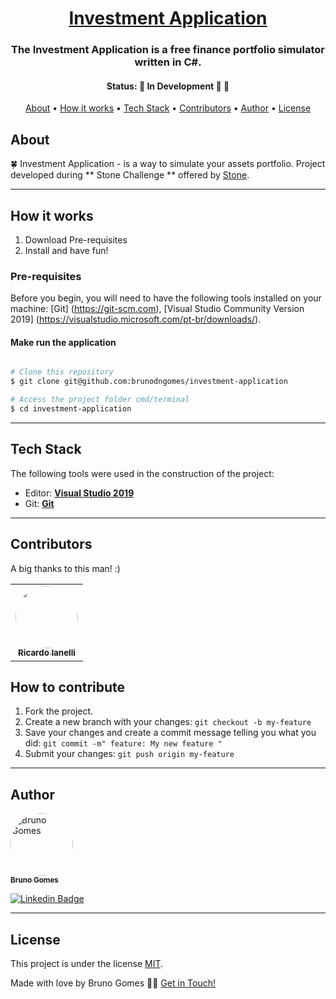 <h1 align="center">
     <a href="#"> Investment Application </a>
</h1>

<h3 align="center">
    The Investment Application is a free finance portfolio simulator written in C#.
</h3>

<h4 align="center">
	 Status: 🚧 In Development 👷 🚧
</h4>

<p align="center">
 <a href="#about">About</a> •
 <a href="#how-it-works">How it works</a> •
 <a href="#tech-stack">Tech Stack</a> •
 <a href="#contributors">Contributors</a> •
 <a href="#author">Author</a> •
 <a href="#user-content-license">License</a>

</p>


## About

🍀 Investment Application - is a way to simulate your assets portfolio.
Project developed during ** Stone Challenge ** offered by [Stone](https://www.stone.com.br/).

---

## How it works

1. Download Pre-requisites
2. Install and have fun!

### Pre-requisites

Before you begin, you will need to have the following tools installed on your machine:
[Git] (https://git-scm.com), [Visual Studio Community Version 2019] (https://visualstudio.microsoft.com/pt-br/downloads/).

#### Make run the application

```bash

# Clone this repository
$ git clone git@github.com:brunodngomes/investment-application

# Access the project folder cmd/terminal
$ cd investment-application

```

---

## Tech Stack

The following tools were used in the construction of the project:
-   Editor:  **[Visual Studio 2019](https://visualstudio.microsoft.com/pt-br/downloads/)**
-   Git: **[Git](https://git-scm.com/downloads)**

---

## Contributors

A big thanks to this man! :)

<table>
  <tr>
    <td align="center"><a href="https://github.com/ricardoianelli"><img style="border-radius: 50%;" src="https://avatars.githubusercontent.com/u/2482654?v=4" width="100px;" alt=""/><br /><sub><b>Ricardo Ianelli</b></sub></a><br /><a href="https://github.com/ricardoianelli" title="Stone"></a>
  </tr>
</table>

## How to contribute

1. Fork the project.
2. Create a new branch with your changes: `git checkout -b my-feature`
3. Save your changes and create a commit message telling you what you did: `git commit -m" feature: My new feature "`
4. Submit your changes: `git push origin my-feature`

---

## Author

<a href="https://github.com/brunodngomes/">
 <img style="border-radius: 50%;" src="" width="100px;" alt="Bruno Gomes"/>
 <br />
 <sub><b>Bruno Gomes</b></sub></a> <a href="https://blog.rocketseat.com.br/author/thiago/" title="Rocketseat"></a>
 <br />

[![Linkedin Badge](https://img.shields.io/badge/-Bruno-blue?style=flat-square&logo=Linkedin&logoColor=white&link=https://www.linkedin.com/in/brunodngomes/)](https://www.linkedin.com/in/brunodngomes/)

---

## License

This project is under the license [MIT](./LICENSE).

Made with love by Bruno Gomes 👋🏽 [Get in Touch!](https://www.linkedin.com/in/brunodngomes/)
